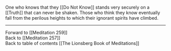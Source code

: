 One who knows that they [[Do Not Know]] stands very securely on a [[Truth]] that can never be shaken. Those who think they know eventually fall from the perilous heights to which their ignorant spirits have climbed. 

___

Forward to [[Meditation 259]]  
Back to [[Meditation 257]]  
Back to table of contents [[The Lionsberg Book of Meditations]]  